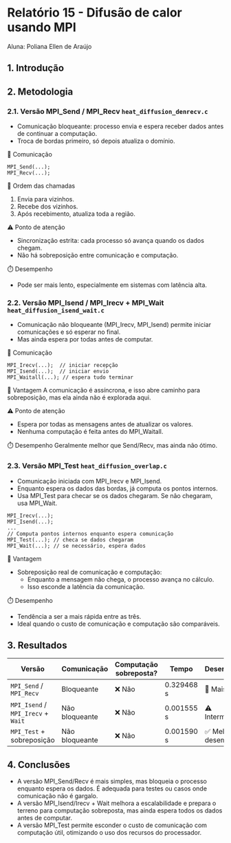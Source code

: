 # Relatório 15 - Difusão de calor usando MPI
Aluna: Poliana Ellen de Araújo

## 1. Introdução


## 2. Metodologia

### 2.1. Versão MPI_Send / MPI_Recv `heat_diffusion_denrecv.c`

- Comunicação bloqueante: processo envia e espera receber dados antes de continuar a computação.
- Troca de bordas primeiro, só depois atualiza o domínio.

🔁 Comunicação
```
MPI_Send(...);
MPI_Recv(...);
```

📌 Ordem das chamadas
1. Envia para vizinhos.
2. Recebe dos vizinhos.
3. Após recebimento, atualiza toda a região.

⚠️ Ponto de atenção
- Sincronização estrita: cada processo só avança quando os dados chegam.
- Não há sobreposição entre comunicação e computação.

⏱️ Desempenho
- Pode ser mais lento, especialmente em sistemas com latência alta.

### 2.2. Versão MPI_Isend / MPI_Irecv + MPI_Wait `heat_diffusion_isend_wait.c`

- Comunicação não bloqueante (MPI_Irecv, MPI_Isend) permite iniciar comunicações e só esperar no final.
- Mas ainda espera por todas antes de computar.

🔁 Comunicação
```
MPI_Irecv(...);  // iniciar recepção
MPI_Isend(...);  // iniciar envio
MPI_Waitall(...); // espera tudo terminar
```

🧠 Vantagem
A comunicação é assíncrona, e isso abre caminho para sobreposição, mas ela ainda não é explorada aqui.

⚠️ Ponto de atenção
- Espera por todas as mensagens antes de atualizar os valores.
- Nenhuma computação é feita antes do MPI_Waitall.

⏱️ Desempenho
Geralmente melhor que Send/Recv, mas ainda não ótimo.

### 2.3. Versão MPI_Test `heat_diffusion_overlap.c`

- Comunicação iniciada com MPI_Irecv e MPI_Isend.
- Enquanto espera os dados das bordas, já computa os pontos internos.
- Usa MPI_Test para checar se os dados chegaram. Se não chegaram, usa MPI_Wait.

```
MPI_Irecv(...);
MPI_Isend(...);
...
// Computa pontos internos enquanto espera comunicação
MPI_Test(...); // checa se dados chegaram
MPI_Wait(...); // se necessário, espera dados
```

🧠 Vantagem
- Sobreposição real de comunicação e computação:
    - Enquanto a mensagem não chega, o processo avança no cálculo.
    - Isso esconde a latência da comunicação.

⏱️ Desempenho
- Tendência a ser a mais rápida entre as três.
- Ideal quando o custo de comunicação e computação são comparáveis.

## 3. Resultados

|Versão|Comunicação|Computação sobreposta?|Tempo|Desempenho|
|------|-----------|----------------------|-----|----------|
|``MPI_Send`` / ``MPI_Recv``|Bloqueante|❌ Não|0.329468 s|🚫 Mais lento|
|``MPI_Isend`` / ``MPI_Irecv`` + ``Wait``|Não bloqueante|❌ Não|0.001555 s|⚠️ Intermediário|
|``MPI_Test`` + sobreposição|Não bloqueante|❌ Não|0.001590 s|✅ Melhor desempenho|


## 4. Conclusões

- A versão MPI_Send/Recv é mais simples, mas bloqueia o processo enquanto espera os dados. É adequada para testes ou casos onde comunicação não é gargalo.
- A versão MPI_Isend/Irecv + Wait melhora a escalabilidade e prepara o terreno para computação sobreposta, mas ainda espera todos os dados antes de computar.
- A versão MPI_Test permite esconder o custo de comunicação com computação útil, otimizando o uso dos recursos do processador.